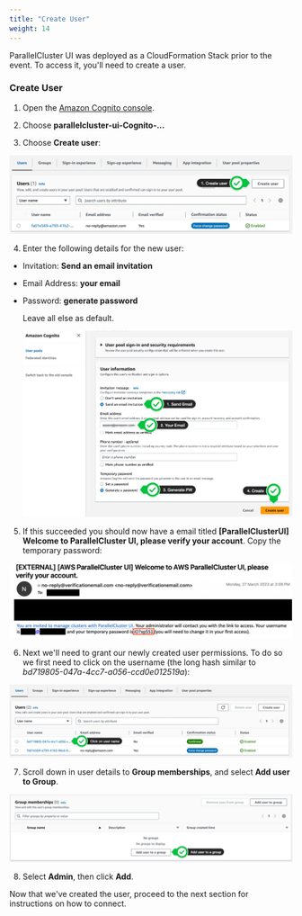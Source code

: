 ```yaml
---
title: "Create User"
weight: 14
---
```


ParallelCluster UI was deployed as a CloudFormation Stack prior to the event. To access it, you'll need to create a user.

### Create User

1. Open the [Amazon Cognito console](https://console.aws.amazon.com/cognito/v2/idp/user-pools).

2. Choose **parallelcluster-ui-Cognito-...**

3. Choose **Create user**:

![Create new user](/static/images/00-createuser.jpg)

4. Enter the following details for the new user:

* Invitation: **Send an email invitation**
* Email Address: **your email**
* Password: **generate password**

  Leave all else as default.

  ![Create new user](/static/images/00-newuser.jpg)

5. If this succeeded you should now have a email titled **[ParallelClusterUI] Welcome to ParallelCluster UI, please verify your account**. Copy the temporary password:

  ![AWS Parallel Cluster UI Password Email](/static/images/0-pclusterui-pw.png)

6. Next we'll need to grant our newly created user permissions. To do so we first need to click on the username (the long hash similar to *bd719805-047a-4cc7-a056-ccd0e012519a*):

  ![Create new user](/static/images/00-clickusername.jpg)

7. Scroll down in user details to **Group memberships**, and select **Add user to Group**.

  ![Create new user](/static/images/00-addusergroup.jpg)

8. Select **Admin**, then click **Add**.

Now that we've created the user, proceed to the next section for instructions on how to connect.
